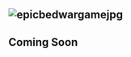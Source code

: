 ## ![epicbedwargamejpg](https://user-images.githubusercontent.com/94430800/150917451-271d08fb-41de-4d0c-88ba-fb9f32cc4dde.jpg)

## Coming Soon
